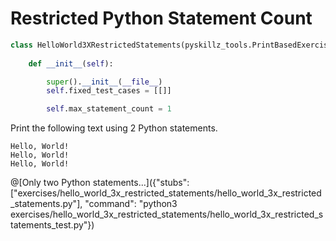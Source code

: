# Restricted Python Statement Count


```python
class HelloWorld3XRestrictedStatements(pyskillz_tools.PrintBasedExercise):
    
    def __init__(self):

        super().__init__(__file__)
        self.fixed_test_cases = [[]]

        self.max_statement_count = 1
```


Print the following text using 2 Python statements.

```text
Hello, World!
Hello, World!
Hello, World!
```

@[Only two Python statements...]({"stubs": ["exercises/hello_world_3x_restricted_statements/hello_world_3x_restricted_statements.py"], "command": "python3 exercises/hello_world_3x_restricted_statements/hello_world_3x_restricted_statements_test.py"})


